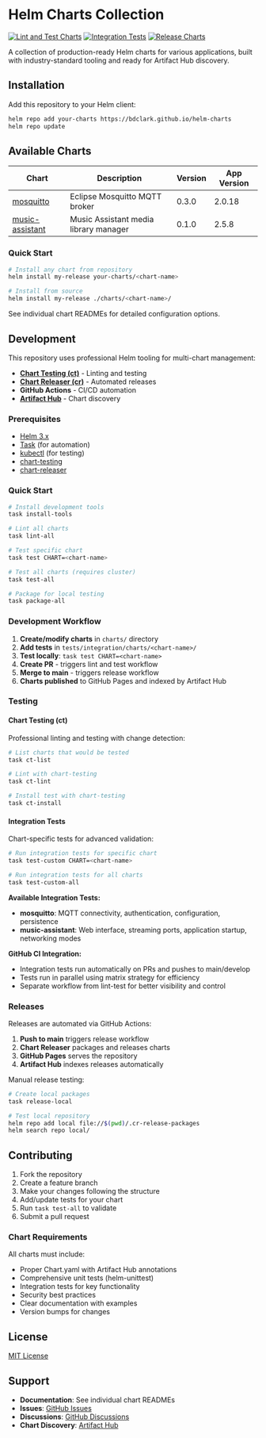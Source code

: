 # Helm Charts Collection

[![Lint and Test Charts](https://github.com/bdclark/helm-charts/actions/workflows/lint-test.yaml/badge.svg)](https://github.com/bdclark/helm-charts/actions/workflows/lint-test.yaml)
[![Integration Tests](https://github.com/bdclark/helm-charts/actions/workflows/integration-test.yaml/badge.svg)](https://github.com/bdclark/helm-charts/actions/workflows/integration-test.yaml)
[![Release Charts](https://github.com/bdclark/helm-charts/actions/workflows/release.yaml/badge.svg)](https://github.com/bdclark/helm-charts/actions/workflows/release.yaml)

A collection of production-ready Helm charts for various applications, built with industry-standard tooling and ready for Artifact Hub discovery.

## Installation

Add this repository to your Helm client:

```bash
helm repo add your-charts https://bdclark.github.io/helm-charts
helm repo update
```

## Available Charts

| Chart | Description | Version | App Version |
|-------|-------------|---------|-------------|
| [mosquitto](charts/mosquitto/) | Eclipse Mosquitto MQTT broker | 0.3.0 | 2.0.18 |
| [music-assistant](charts/music-assistant/) | Music Assistant media library manager | 0.1.0 | 2.5.8 |

### Quick Start

```bash
# Install any chart from repository
helm install my-release your-charts/<chart-name>

# Install from source
helm install my-release ./charts/<chart-name>/
```

See individual chart READMEs for detailed configuration options.

## Development

This repository uses professional Helm tooling for multi-chart management:

- **[Chart Testing (ct)](https://github.com/helm/chart-testing)** - Linting and testing
- **[Chart Releaser (cr)](https://github.com/helm/chart-releaser)** - Automated releases
- **GitHub Actions** - CI/CD automation
- **[Artifact Hub](https://artifacthub.io/)** - Chart discovery

### Prerequisites

- [Helm 3.x](https://helm.sh/docs/intro/install/)
- [Task](https://taskfile.dev/installation/) (for automation)
- [kubectl](https://kubernetes.io/docs/tasks/tools/) (for testing)
- [chart-testing](https://github.com/helm/chart-testing#installation)
- [chart-releaser](https://github.com/helm/chart-releaser#installation)

### Quick Start

```bash
# Install development tools
task install-tools

# Lint all charts
task lint-all

# Test specific chart
task test CHART=<chart-name>

# Test all charts (requires cluster)
task test-all

# Package for local testing
task package-all
```

### Development Workflow

1. **Create/modify charts** in `charts/` directory
2. **Add tests** in `tests/integration/charts/<chart-name>/`
3. **Test locally**: `task test CHART=<chart-name>`
4. **Create PR** - triggers lint and test workflow
5. **Merge to main** - triggers release workflow
6. **Charts published** to GitHub Pages and indexed by Artifact Hub

### Testing

#### Chart Testing (ct)

Professional linting and testing with change detection:

```bash
# List charts that would be tested
task ct-list

# Lint with chart-testing
task ct-lint

# Install test with chart-testing
task ct-install
```

#### Integration Tests

Chart-specific tests for advanced validation:

```bash
# Run integration tests for specific chart
task test-custom CHART=<chart-name>

# Run integration tests for all charts
task test-custom-all
```

**Available Integration Tests:**
- **mosquitto**: MQTT connectivity, authentication, configuration, persistence
- **music-assistant**: Web interface, streaming ports, application startup, networking modes

**GitHub CI Integration:**
- Integration tests run automatically on PRs and pushes to main/develop
- Tests run in parallel using matrix strategy for efficiency
- Separate workflow from lint-test for better visibility and control

### Releases

Releases are automated via GitHub Actions:

1. **Push to main** triggers release workflow
2. **Chart Releaser** packages and releases charts
3. **GitHub Pages** serves the repository
4. **Artifact Hub** indexes releases automatically

Manual release testing:

```bash
# Create local packages
task release-local

# Test local repository
helm repo add local file://$(pwd)/.cr-release-packages
helm search repo local/
```

## Contributing

1. Fork the repository
2. Create a feature branch
3. Make your changes following the structure
4. Add/update tests for your chart
5. Run `task test-all` to validate
6. Submit a pull request

### Chart Requirements

All charts must include:

- Proper Chart.yaml with Artifact Hub annotations
- Comprehensive unit tests (helm-unittest)
- Integration tests for key functionality
- Security best practices
- Clear documentation with examples
- Version bumps for changes

## License

[MIT License](LICENSE)

## Support

- **Documentation**: See individual chart READMEs
- **Issues**: [GitHub Issues](https://github.com/bdclark/helm-charts/issues)
- **Discussions**: [GitHub Discussions](https://github.com/bdclark/helm-charts/discussions)
- **Chart Discovery**: [Artifact Hub](https://artifacthub.io/packages/search?repo=your-helm-charts)
